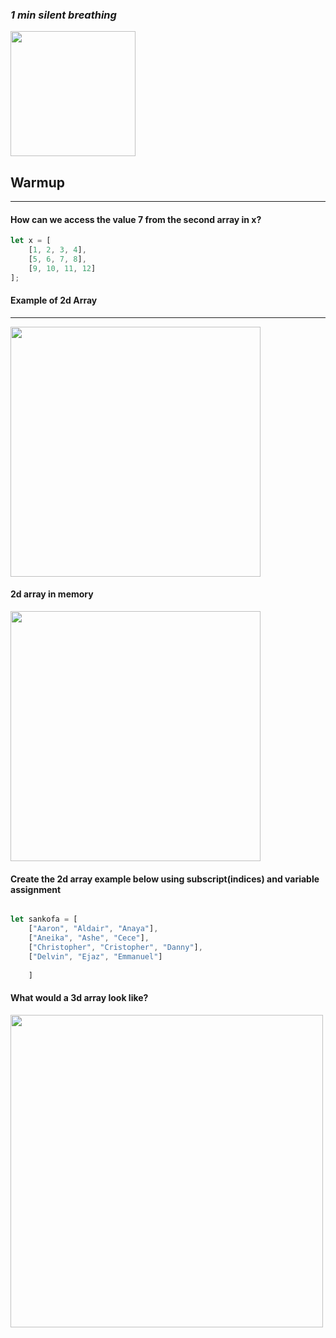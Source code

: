 ### _1 min silent breathing_ 

<image src="https://miro.medium.com/max/1000/1*rhP98CcG2J_SfygESrsu5g.png" width=200>



## Warmup 
* * *
#### How can we access the value 7 from the second array in x? 

```javascript 
let x = [
    [1, 2, 3, 4],
    [5, 6, 7, 8],
    [9, 10, 11, 12]
];

```

#### Example of 2d Array <br>
* * *

<image src="https://qph.cf2.quoracdn.net/main-qimg-d01fb4ea29ae5820cd23f61c76c5788f.webp" width=400>


#### 2d array in memory 
<image src="https://www.techiedelight.com/wp-content/uploads/Dynamically-Allocate-Memory-for-2D-Array.png" width=400>



#### Create the 2d array example below using subscript(indices) and variable assignment
```javascript

let sankofa = [
    ["Aaron", "Aldair", "Anaya"],
    ["Aneika", "Ashe", "Cece"],
    ["Christopher", "Cristopher", "Danny"],
    ["Delvin", "Ejaz", "Emmanuel"]
    
    ]

```


#### What would a 3d array look like? 

<image src="https://media.geeksforgeeks.org/wp-content/uploads/3D-array.jpg" width=500>






